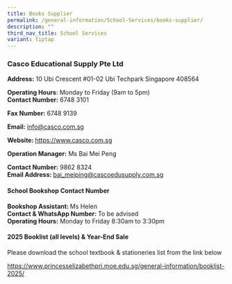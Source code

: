 ```yaml
---
title: Books Supplier
permalink: /general-information/School-Services/books-supplier/
description: ""
third_nav_title: School Services
variant: tiptap
---
```

<h3>Casco Educational Supply Pte Ltd</h3>
<p><strong>Address:</strong>&nbsp;10 Ubi Crescent #01-02 Ubi Techpark Singapore
408564</p>
<p><strong>Operating Hours</strong>: Monday to Friday (9am to 5pm)
<br><strong>Contact Number:</strong>&nbsp;6748 3101</p>
<p><strong>Fax Number:</strong> 6748 9139</p>
<p><strong>Email:</strong>  <a href="info@casco.com.sg" rel="noopener noreferrer nofollow" target="_blank">info@casco.com.sg</a>
</p>
<p><strong>Website: </strong><a href="https://www.casco.com.sg" rel="noopener noreferrer nofollow" target="_blank">https://www.casco.com.sg</a>
</p>
<p><strong>Operation Manager:</strong> Ms Bai Mei Peng</p>
<p><strong>Contact Number:</strong>&nbsp;9862 8324
<br><strong>Email Address:&nbsp;</strong><a href="bai_meiping@cascoedusupply.com.sg" rel="noopener noreferrer nofollow" target="_blank">bai_meiping@cascoedusupply.com.sg</a>
</p>
<p></p>
<h4>School Bookshop Contact Number</h4>
<p><strong>Bookshop Assistant: </strong>Ms Helen
<br><strong>Contact &amp; WhatsApp Number:&nbsp;</strong>To be advised
<br><strong>Operating Hours:</strong>&nbsp;Monday to Friday 8:30am to 3:30pm</p>
<p></p>
<h4>2025 Booklist (all levels) &amp; Year-End Sale</h4>
<p>Please download the school textbook &amp; stationeries list from the link
below</p>
<p><a href="https://www.princesselizabethpri.moe.edu.sg/general-information/booklist-2025/" rel="noopener nofollow" target="_blank">https://www.princesselizabethpri.moe.edu.sg/general-information/booklist-2025/</a>
</p>